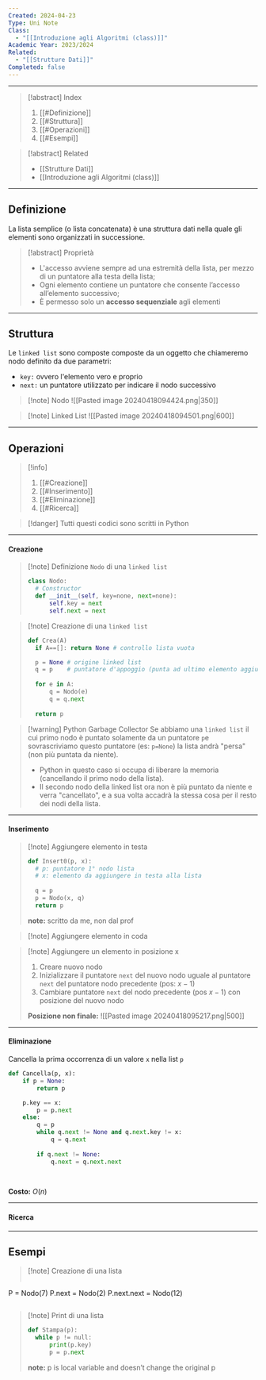 ```yaml
---
Created: 2024-04-23
Type: Uni Note
Class:
  - "[[Introduzione agli Algoritmi (class)]]"
Academic Year: 2023/2024
Related:
  - "[[Strutture Dati]]"
Completed: false
---
```

---

>[!abstract] Index
>1. [[#Definizione]]
>2. [[#Struttura]]
>3. [[#Operazioni]]
>4. [[#Esempi]]

>[!abstract] Related
>- [[Strutture Dati]]
>- [[Introduzione agli Algoritmi (class)]]

---
## Definizione
La lista semplice (o lista concatenata) è una struttura dati nella quale gli elementi sono organizzati in successione.

>[!abstract] Proprietà
>- L'accesso avviene sempre ad una estremità della lista, per mezzo di un puntatore alla testa della lista;
>- Ogni elemento contiene un puntatore che consente l’accesso all’elemento successivo;
>- È permesso solo un **accesso sequenziale** agli elementi

---
## Struttura

Le `linked list` sono composte composte da un oggetto che chiameremo nodo definito da due parametri:
- `key:` ovvero l'elemento vero e proprio
- `next:` un puntatore utilizzato per indicare il nodo successivo

>[!note] Nodo
>![[Pasted image 20240418094424.png|350]]

>[!note] Linked List
>![[Pasted image 20240418094501.png|600]]

---
## Operazioni

>[!info]
>1. [[#Creazione]]
>2. [[#Inserimento]]
>3. [[#Eliminazione]]
>4. [[#Ricerca]]

>[!danger] Tutti questi codici sono scritti in Python

---
#### Creazione

>[!note] Definizione `Nodo` di una `linked list`
>
>```python
>class Nodo:
>	# Constructor
>	def __init__(self, key=none, next=none):
>		self.key = next
>		self.next = next
>```

>[!note] Creazione di una `linked list`
>```python 
>def Crea(A)
>	if A==[]: return None # controllo lista vuota
>
>	p = None # origine linked list
>	q = p    # puntatore d'appoggio (punta ad ultimo elemento aggiunto)
>	
>	for e in A:
>		q = Nodo(e)
>		q = q.next
>	
>	return p
>```

>[!warning] Python Garbage Collector
>Se abbiamo una `linked list` il cui primo nodo è puntato solamente da un puntatore `p`e sovrascriviamo questo puntatore (es: `p=None`) la lista andrà "persa" (non più puntata da niente).
>- Python in questo caso si occupa di liberare la memoria (cancellando il primo nodo della lista).
>- Il secondo nodo della linked list ora non è più puntato da niente e verra "cancellato", e a sua volta accadrà la stessa cosa per il resto dei nodi della lista.

---
#### Inserimento

>[!note] Aggiungere elemento in testa
>```python
>def Insert0(p, x):
>	# p: puntatore 1° nodo lista
>	# x: elemento da aggiungere in testa alla lista
>	
>	q = p
>	p = Nodo(x, q)
>	return p
>```
>**note:** scritto da me, non dal prof

>[!note] Aggiungere elemento in coda

>[!note] Aggiungere un elemento in posizione x
>1. Creare nuovo nodo
>2. Inizializzare il puntatore `next` del nuovo nodo uguale al puntatore `next` del puntatore nodo precedente (pos: $x-1$)
>3. Cambiare puntatore `next` del nodo precedente (pos $x-1$) con posizione del nuovo nodo 
>
>**Posizione non finale:**
>![[Pasted image 20240418095217.png|500]]


---
#### Eliminazione
Cancella la prima occorrenza di un valore `x` nella list `p`

```python
def Cancella(p, x):
	if p = None:
		return p

	p.key == x:
		p = p.next
	else:
		q = p
		while q.next != None and q.next.key != x:
			q = q.next
		
		if q.next != None:
			q.next = q.next.next
		
	
```

**Costo:** $O(n)$

---
#### Ricerca



---
## Esempi

>[!note] Creazione di una lista
>```python
P = Nodo(7)
P.next = Nodo(2)
P.next.next = Nodo(12)
>```

>[!note] Print di una lista
>```python
>def Stampa(p):
>	while p != null:
>		print(p.key)
>		p = p.next
>```
>**note:** p is local variable and doesn’t change the original p
